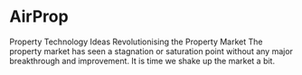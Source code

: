 # AirProp
Property Technology Ideas Revolutionising the Property Market
The property market has seen a stagnation or saturation point without any major breakthrough and improvement. It is time we shake up the market a bit. 
